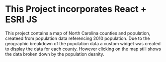 # This Project incorporates React + ESRI JS

This project contains a map of North Carolina counties and population, createed from population data referencing 2010 population. Due to the geographic breakdown of the population data a custom widget was created to display the data for each county. However clicking on the map still shows the data broken down by the population desnity.
